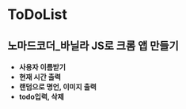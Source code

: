 # ToDoList
<h2>노마드코더_바닐라 JS로 크롬 앱 만들기</h2>

<h4><ul>
  <li>사용자 이름받기</li>
  <li>현재 시간 출력</li>
  <li>랜덤으로 명언, 이미지 출력</li>
  <li>todo입력, 삭제</li>
</ul></h4>
